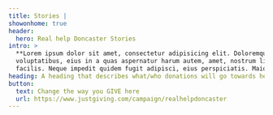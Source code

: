 ```yaml
---
title: Stories |
showonhome: true
header:
  hero: Real help Doncaster Stories
intro: >
  **Lorem ipsum dolor sit amet, consectetur adipisicing elit. Doloremque laborum
  voluptatibus, eius in a quas aspernatur harum autem, amet, nostrum libero
  facilis. Neque impedit quidem fugit adipisci, eius perspiciatis. Maiores?**
heading: A heading that describes what/who donations will go towards helping.
button:
  text: Change the way you GIVE here
  url: https://www.justgiving.com/campaign/realhelpdoncaster
---
```

